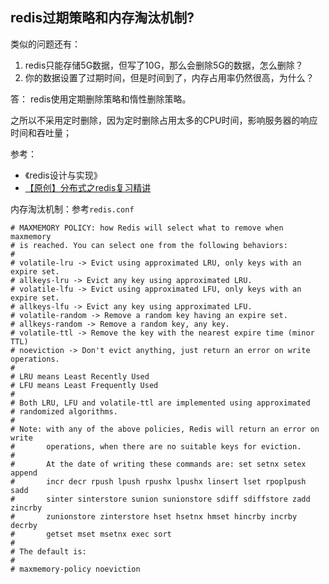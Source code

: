 ## redis过期策略和内存淘汰机制?
类似的问题还有：
1. redis只能存储5G数据，但写了10G，那么会删除5G的数据，怎么删除？
2. 你的数据设置了过期时间，但是时间到了，内存占用率仍然很高，为什么？

答： redis使用定期删除策略和惰性删除策略。

之所以不采用定时删除，因为定时删除占用太多的CPU时间，影响服务器的响应时间和吞吐量；

参考：
- 《redis设计与实现》
- [【原创】分布式之redis复习精讲](https://www.cnblogs.com/rjzheng/p/9096228.html)


内存淘汰机制：参考`redis.conf`

```
# MAXMEMORY POLICY: how Redis will select what to remove when maxmemory
# is reached. You can select one from the following behaviors:
#
# volatile-lru -> Evict using approximated LRU, only keys with an expire set.
# allkeys-lru -> Evict any key using approximated LRU.
# volatile-lfu -> Evict using approximated LFU, only keys with an expire set.
# allkeys-lfu -> Evict any key using approximated LFU.
# volatile-random -> Remove a random key having an expire set.
# allkeys-random -> Remove a random key, any key.
# volatile-ttl -> Remove the key with the nearest expire time (minor TTL)
# noeviction -> Don't evict anything, just return an error on write operations.
#
# LRU means Least Recently Used
# LFU means Least Frequently Used
#
# Both LRU, LFU and volatile-ttl are implemented using approximated
# randomized algorithms.
#
# Note: with any of the above policies, Redis will return an error on write
#       operations, when there are no suitable keys for eviction.
#
#       At the date of writing these commands are: set setnx setex append
#       incr decr rpush lpush rpushx lpushx linsert lset rpoplpush sadd
#       sinter sinterstore sunion sunionstore sdiff sdiffstore zadd zincrby
#       zunionstore zinterstore hset hsetnx hmset hincrby incrby decrby
#       getset mset msetnx exec sort
#
# The default is:
#
# maxmemory-policy noeviction
```
